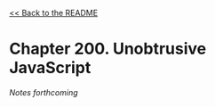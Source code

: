 [&lt;&lt; Back to the README](README.md)

# Chapter 200. Unobtrusive JavaScript

*Notes forthcoming*
